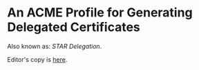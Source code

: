 # An ACME Profile for Generating Delegated Certificates

Also known as: *STAR Delegation*.

Editor's copy is [here](https://www.sheffer.org/I-D/draft-ietf-acme-star-delegation.html).

